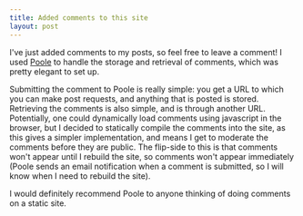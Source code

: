 ```yaml
---
title: Added comments to this site
layout: post
---
```


I've just added comments to my posts, so feel free to leave a comment! I used [Poole](http://pooleapp.com) to handle the storage and retrieval of comments, which was pretty elegant to set up.

Submitting the comment to Poole is really simple: you get a URL to which you can make post requests, and anything that is posted is stored. Retrieving the comments is also simple, and is through another URL. Potentially, one could dynamically load comments using javascript in the browser, but I decided to statically compile the comments into the site, as this gives a simpler implementation, and means I get to moderate the comments before they are public. The flip-side to this is that comments won't appear until I rebuild the site, so comments won't appear immediately (Poole sends an email notification when a comment is submitted, so I will know when I need to rebuild the site).

I would definitely recommend Poole to anyone thinking of doing comments on a static site.
